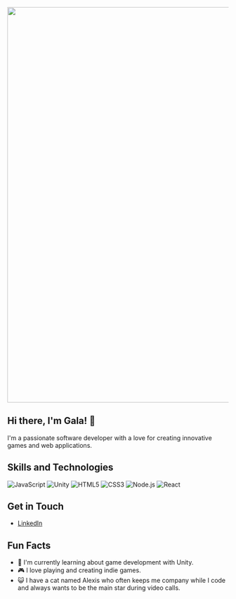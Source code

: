 <p align="center">
  <img src="https://upwork-usw2-prod-agora-file-storage.s3.us-west-2.amazonaws.com/profile/portfolio/thumbnail/859f6357c25eefa7813ae828de6d1359?response-content-disposition=inline%3B%20filename%3D%22image_original%22%3B%20filename%2A%3Dutf-8%27%27image_original&X-Amz-Security-Token=IQoJb3JpZ2luX2VjEOP%2F%2F%2F%2F%2F%2F%2F%2F%2F%2FwEaCXVzLXdlc3QtMiJIMEYCIQDQOJZ5pOdB%2FcF%2ByPnmRL1V%2FE8F7jZnWZPACQymMEibuQIhAMleqNyqx6PODP7QhD2MNxAENZlq8%2FXocyvY8qZyUMZcKpkFCNz%2F%2F%2F%2F%2F%2F%2F%2F%2F%2FwEQABoMNzM5OTM5MTczODE5IgxGlF6wY1KdI7iPBr8q7QQ5PjMv808zcq4h7SFLl1oXdvCCuG8M%2BTwH%2F9YBMoo%2B2spd4PVOP7UY7amOd7htaEDhwrMqobFCdCgxpMFVDC%2Bqc32xRGBl6zmjmlRiQaVM98PER28YgCmwa%2B4PzA1LNVen49u2dySXWg3oxOHXCJjQssw7C8Rqk1YvE%2FTvZLXjqlgC7fU36I6XFuxEoM6jD4FdLJ4c15ypq10be5zt8Gg0KW3DIYFPhMpDWrnUDYFYsPbw%2BcaRwV7US%2FQROH57WprLFcDuwuZGXaDfXg2qBTYPEH1KMFBQe9WhMzEZXALqC%2FqSs309dwibJgKqRF1raITWX%2BU8O%2BglMm%2Bk928guzUVtVc%2F2YpoBYs2Gr7eUEsB8DVGHFf9pCEF0%2BzHbHYK0zqWj1VIOmzzEvwdsLiVqDXnRumPCaBgUIdVncdo19GWiuXmy9J1OV0rn1ySCZK2GGvtSbHGtZL1hddiWhnavZotSZg58mCHLY3vi2bLT4nS0pnSmz88nhvlj%2F578oMsq8vyJH4%2FPSF0g%2Fol0xxEzmc%2FYXI2WEENFAXHnb%2Fd0bS%2F9rIYik0FBVxhaUGfEo7swdLAzuJivNP8Q%2FA9XSmbrnim7w1YuS9YgFUKQZzGCujrBcpYckUpWo3PTfTSvdgt44ND1qLTHY7QrKLGFq0bwCrvDNkhtkWFtvybsmb4fUvEmuGkjbUK%2Fxh8%2Bk3fYFx5Tspfi41fdT5CpjkwvPjA0u%2Bz2jXcJAszNRGmPD8iOHoIakE%2BP9DeBvkP%2Bi9yaesZYpnSZQJOylXsOj9gFR0PiJY0AbDlfHhUB3N7mEoh%2BY5Agw8Tu4lbHMKEPsVSqEEwgNCQwwY6mgGqTmqSwgcfZEW16G0ypYcUI7ts%2Fvrws9cWyc35BMxx29%2BSaiQY%2FFKEG4Sgjdgq2w6BGdulqdCxmFat2vprTZStDpusTfKsgDPPGX%2FarUIrxnMaMrBGkUR8ihAKKU6ZKz4TpngLuJrIcql7O3pAcyvkMcUiCvKgeQfB0UGFAsV9QcsoVewQN66YbcNgWJXgWd7zImiZS6T8bAmP&X-Amz-Algorithm=AWS4-HMAC-SHA256&X-Amz-Date=20250701T191916Z&X-Amz-SignedHeaders=host&X-Amz-Expires=1799&X-Amz-Credential=ASIA2YR6PYW56WGBFLIK%2F20250701%2Fus-west-2%2Fs3%2Faws4_request&X-Amz-Signature=6f7a54165c7686ff48b7d9ae58b62035414913faa36bdcf606ece373d3dcff96" width="900" height="auto">
</p>

## Hi there, I'm Gala! 👋

I'm a passionate software developer with a love for creating innovative games and web applications.

## Skills and Technologies

![JavaScript](https://img.shields.io/badge/JavaScript-F7DF1E?style=flat-square&logo=javascript&logoColor=black)
![Unity](https://img.shields.io/badge/Unity-100000?style=flat-square&logo=unity&logoColor=white)
![HTML5](https://img.shields.io/badge/HTML5-E34F26?style=flat-square&logo=html5&logoColor=white)
![CSS3](https://img.shields.io/badge/CSS3-1572B6?style=flat-square&logo=css3&logoColor=white)
![Node.js](https://img.shields.io/badge/Node.js-339933?style=flat-square&logo=nodedotjs&logoColor=white)
![React](https://img.shields.io/badge/React-61DAFB?style=flat-square&logo=react&logoColor=black)

## Get in Touch

- [LinkedIn](https://www.linkedin.com/in/gm-kapralova/)

## Fun Facts

- 🌱 I'm currently learning about game development with Unity.
- 🎮 I love playing and creating indie games.
- 😺 I have a cat named Alexis who often keeps me company while I code and always wants to be the main star during video calls.
